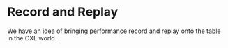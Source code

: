 # Record and Replay
We have an idea of bringing performance record and replay onto the table in the CXL world.

